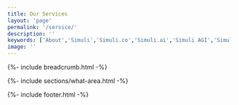 ```yaml
---
title: Our Services
layout: 'page'
permalink: '/service/'
description: ''
keywords: ['About','Simuli','Simuli.co','Simuli.ai','Simuli AGI','Simuli.com','Simuli Hardware','Hardware','Chips','Hardware Chips','Intelligent computing','Self Driving Hardware','Self Driving Chips','Self Driving Application','Energy efficient Chips','Artificial General Intelligence','Artificial Intelligence chips','Energy efficient Artificial Intelligence chips','Nueromorphic computing','Hypervectors','Hypervector','Hypervector computing','Hypervector chips','Intelligent semiconductors','Vertical Scaling chips','Memory efficient chips','Breakthrough semiconductors','Metaverse Chips','Metaverse semiconductors','Mining chips','low energy mining chips','Crypto chips','Crypto mining chips']
image: ''
---
```



<!-- Start Breadcrumb
		============================================= -->
{%- include breadcrumb.html -%}
<!-- End  Breadcrumb -->

<!-- Start What We Do
		============================================= -->
{%- include sections/what-area.html -%}
<!-- End What We Do -->

<!-- Start Subscribe
		============================================= -->
<!-- {%- include sections/subscribe.html -%} -->
<!-- End Subscribe -->


<!-- Start Subscribe
		============================================= -->
{%- include footer.html -%}
<!-- End Subscribe -->
